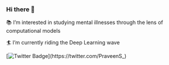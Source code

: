 ### Hi there 👋

:books: I’m interested in studying mental illnesses through the lens of computational models

:surfer: I’m currently riding the Deep Learning wave

[![Twitter Badge](https://img.shields.io/badge/-@PraveenS_-1ca0f1?style=flat&labelColor=1ca0f1&logo=twitter&logoColor=white&link=https://twitter.com/PraveenS_)](https://twitter.com/PraveenS_)

<!--
**psuthaharan/psuthaharan** is a ✨ _special_ ✨ repository because its `README.md` (this file) appears on your GitHub profile.

Here are some ideas to get you started:

- 🔭 I’m currently working on ...
- 🌱 I’m currently learning ...
- 👯 I’m looking to collaborate on ...
- 🤔 I’m looking for help with ...
- 💬 Ask me about ...
- 📫 How to reach me: ...
- 😄 Pronouns: ...
- ⚡ Fun fact: ...
-->
